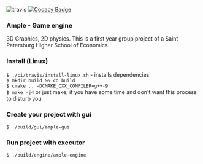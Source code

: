 ![travis](https://travis-ci.com/Glebanister/ample.svg?branch=master) [![Codacy Badge](https://api.codacy.com/project/badge/Grade/bfb66781f2fc499ca6bbad09ed5d43c6)](https://app.codacy.com/manual/Glebanister/ample?utm_source=github.com&utm_medium=referral&utm_content=Glebanister/ample&utm_campaign=Badge_Grade_Dashboard)

### Ample - Game engine
3D Graphics, 2D physics.
This is a first year group project of a Saint Petersburg Higher School of Economics.

### Install (Linux)

`$ ./ci/travis/install-linux.sh`  - installs dependencies \
`$ mkdir build && cd build` \
`$ cmake .. -DCMAKE_CXX_COMPILER=g++-9` \
`$ make -j4` or just make, if you have some time and don't want this process to disturb you


### Create your project with gui

`$ ./build/gui/ample-gui`

### Run project with executor

`$ ./build/engine/ample-engine`
